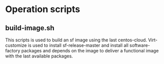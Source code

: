 Operation scripts
======================

build-image.sh
----------------

This scripts is used to build an sf image using the last centos-cloud.
Virt-customize is used to install sf-release-master and install all
software-factory packages and depends on the image to deliver a
functional image with the last available packages.
